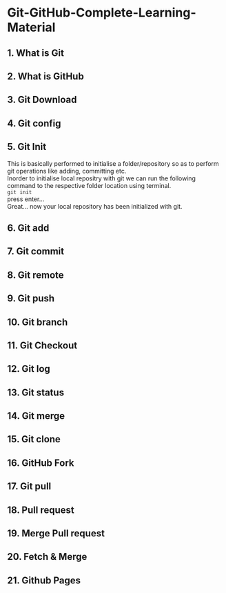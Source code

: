 # Git-GitHub-Complete-Learning-Material

## 1. What is Git

## 2. What is GitHub

## 3. Git Download

## 4. Git config

## 5. Git Init

This is basically performed to initialise a folder/repository so as to perform git operations like adding, committing etc.<br>
Inorder to initialise local repositry with git we can run the following command to the respective folder location using terminal.<br>
      ```
      git init
      ```<br>
press enter...<br>
Great... now your local repository has been initialized with git.

## 6. Git add

## 7. Git commit 

## 8. Git remote

## 9. Git push

## 10. Git branch

## 11. Git Checkout

## 12. Git log

## 13. Git status

## 14. Git merge

## 15. Git clone

## 16. GitHub Fork

## 17. Git pull

## 18. Pull request

## 19. Merge Pull request

## 20. Fetch & Merge

## 21. Github Pages



